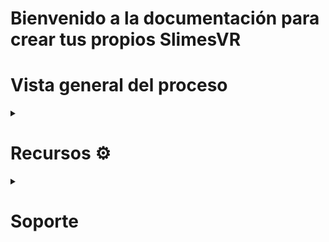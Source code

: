 <h1>Bienvenido a la documentación para crear tus propios SlimesVR</h1>
<h1><b>Vista general del proceso</b></h1>

<!-- 1. Ve a <a target = _blank href = "https://github.com/Emiomar/slimevr-test/wiki#materiales--%EF%B8%8F">Recursos</a> para que comiences el proceso de ensamble
-->
 <details><summary><h1> Recursos  ⚙️ </h1></summary>

<h2>Hardware</h2> 

 <h3> Impresión 3D 🕹️</h3>
##### Archivos STL

Para las impresiones se utilizaran los modelos de [Hyperion](https://github.com/Smeltie/Hyperion)
1. Case
<img src="https://user-images.githubusercontent.com/60834536/234993755-d4daac95-1425-42dc-a3f0-3d50d3ea4d1e.png"
alt=" imagen de una case"
 width="300"
 height="200">


2. Base

![image](https://user-images.githubusercontent.com/60834536/234994220-22c62992-5371-4b0e-b0f9-8c862ec097e9.png)

3. Case Auxiliar

##### Configuraciones importantes del slicer
Recomendamos el uso de Cura Slicer

<h3>Electrónicos 🔌</h3>

<details><summary><h4>Materiales</h4></summary>

 <li><h4><b> WEMOS D1 Mini</b></h2>
<img src="https://user-images.githubusercontent.com/62313075/236332924-5d2852d8-3d6b-4ea0-be2d-2b98aa4471de.png"
alt=" imagen de una wimu"
 width="200"
 height="300">
 </li>

<li><h4><b> IMU MPU 6050 </b></h3>
<p><img src="https://user-images.githubusercontent.com/62313075/236874588-8756f33b-a4f8-44dc-8dd9-c1fa974b7fd7.png"
alt=" imagen de un IMU MPU6 050"
width="200"
height="250">
</li>

<li><h4><b> Batería 1200 mAh 103040 Li-Po</b></h4>
<img src="https://user-images.githubusercontent.com/62313075/236875358-a1f40903-914d-4585-81ce-f51641b0d957.png"
alt=" imageN de una Batería 1200 mAh 103040 Li-Po"
 width="300"
 height="200">
 </li>



<li><h4><b>Regulador/cargador TP4056 USB</b></h4>
<img src="https://user-images.githubusercontent.com/62313075/236876058-3e7563b0-a321-44ca-a621-c7e8c3370d9c.png"
alt=" imagen de una wimu"
 width="200"
 height="250">
 </li>

<li><h4><b> Switch SS22F32 </b></h4>
<img src="https://user-images.githubusercontent.com/62313075/236876437-efeda8f2-586a-4148-a2c8-19f9e4701e38.png"
alt=" imagen de una wimu"
 width="150"
 height="100">
 </li>

<li><h4><b> 2 Diodos 1N5817 1 [W] o equivalentes </b></h4>
 <img src="https://user-images.githubusercontent.com/62313075/236878408-9ce6f584-fa11-4e93-88c5-f55d8b970b8d.png"
alt=" imagen de una wimu"
 width="125"
 height="125">
 </li>

<li><h4><b>Resistencia de 180K [Ohms]</b></h4>
 <img src="https://user-images.githubusercontent.com/62313075/236879353-d71a1706-4731-402a-8545-f6874b34ce60.png"
alt=" imagen de una wimu"
 width="150"
 height="100">
 </li>
</details>

<details><summary><h2> Conexiones 🔗 </h2></summary></details>
<h2> Software  💻 </h2>
</details>

<details><summary><h1> Soporte </h1></summary>
 <h2> Discord </h2>
#### A continuación te mostraremos como puedes resolver problemas que puedas tener y no se encuentren ya resueltos en esta wiki
  Dirigete al <a target= _blank href = "https://discord.gg/slimevr"> Discord </a> de la comunidad de slimevr
* Del lado izquierdo encontraras diferentes canales, despliega el apartado de Support donde encontrarás el canal de support-forum

Aquí podras buscar con palabras clave problemas que otros usuarios han tenido y como los resolvieron o en su caso, crear una nueva publicación en donde la comunidad se encargará en darte soluciones, por lo que es muy importante que brindes la mayor cantidad de detalles posibles.
 
![support-forum](https://user-images.githubusercontent.com/62313075/230942139-8632b69b-0c6e-410a-8c94-abc73c727439.png)

### YT
### [VIDEO EXPLICATIVO](https://www.youtube.com/watch?v=mCdA4bJAGGk&pp=ygUYbmV2ZXIgZ29ubmEgZ2l2ZSB5b3UgdXB9)
</details>

